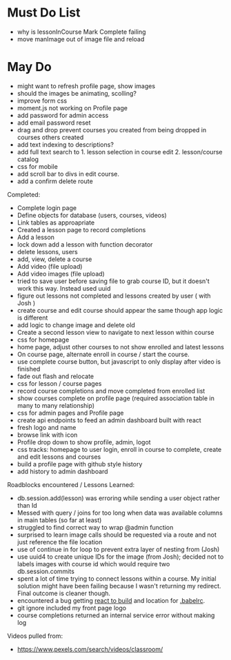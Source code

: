 # Must Do List

* why is lessonInCourse Mark Complete failing
* move manImage out of image file and reload

# May Do
* might want to refresh profile page, show images
* should the images be animating, scolling?
* improve form css
* moment.js not working on Profile page
* add password for admin access
* add email password reset
* drag and drop prevent courses you created from being dropped in courses others created
* add text indexing to descriptions?
* add full text search to 1. lesson selection in course edit 2. lesson/course catalog
* css for mobile
* add scroll bar to divs in edit course.  
* add a confirm delete route

Completed: 
* Complete login page
* Define objects for database (users, courses, videos)
* Link tables as approapriate
* Created a lesson page to record completions
* Add a lesson
* lock down add a lesson with function decorator
* delete lessons, users
* add, view, delete a course 
* Add video (file upload)
* Add video images (file upload)
* tried to save user before saving file to grab course ID, but it doesn't work this way.  Instead used uuid
* figure out lessons not completed and lessons created by user ( with Josh )
* create course and edit course should appear the same though app logic is different
* add logic to change image and delete old
* Create a second lesson view to navigate to next lesson within course
* css for homepage
* home page, adjust other courses to not show enrolled and latest lessons
* On course page, alternate enroll in course / start the course.  
* use complete course button, but javascript to only display after video is finished
* fade out flash and relocate
* css for lesson / course pages
* record course completions and move completed from enrolled list
* show courses complete on profile page (required association table in many to many relationship)
* css for admin pages and Profile page
* create api endpoints to feed an admin dashboard built with react
* fresh logo and name
* browse link with icon
* Profile drop down to show profile, admin, logot
* css tracks:  homepage to user login, enroll in course to complete, create and edit lessons and courses
* build a profile page with github style history
* add history to admin dashboard


Roadblocks encountered / Lessons Learned: 
* db.session.add(lesson) was erroring while sending a user object rather than Id
* Messed with query / joins for too long when data was available columns in main tables (so far at least)
* struggled to find correct way to wrap @admin function
* surprised to learn image calls should be requested via a route and not just reference the file location
* use of continue in for loop to prevent extra layer of nesting from (Josh)
* use uuid4 to create unique IDs for the image (from Josh); decided not to labels images with course id which would require two db.session.commits
* spent a lot of time trying to connect lessons within a course.  My initial solution might have been failing because I wasn't returning my redirect.  Final outcome is cleaner though.  
* encountered a bug getting [react to build](https://github.com/babel/babel/issues/8599) and location for [.babelrc](https://stackoverflow.com/questions/35391279/where-is-the-location-of-babelrc-file).  
* git ignore included my front page logo
* course completions returned an internal service error without making log

Videos pulled from: 
* https://www.pexels.com/search/videos/classroom/


